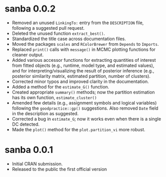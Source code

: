 # sanba 0.0.2

* Removed an unused `LinkingTo:` entry from the `DESCRIPTION` file, following a suggested pull request.
* Deleted the unused function `extract_best()`.
* Standardized the title case across documentation files.
* Moved the packages `scales` and `RColorBrewer` from `Depends` to `Imports`.
* Replaced `print()` calls with `message()` in MCMC plotting functions for cleaner output.
* Added various accessor functions for extracting quantities of interest from fitted objects (e.g., runtime, model type, and estimated values), and for interpreting/visualizing the result of posterior inference (e.g., posterior similarity matrix, estimated partition, number of clusters).
* Corrected minor typos and improved clarity in the documentation.
* Added a method for the `estimate_G()` function.
* Created appropriate `summary()` methods; now the partition estimation has its own function, `estimate_cluster()`
* Amended few details (e.g., assignment symbols and logical variables) following the `goodpractice::gp()` suggestions. Also removed `Date` field in the description as suggested.
* Corrected a bug in `estimate_G`; now it works even when there is a single DC detected.
* Made the `plot()` method for the `plot.partition_vi` more robust.

# sanba 0.0.1

* Initial CRAN submission.
* Released to the public the first official version
